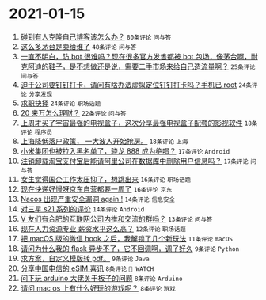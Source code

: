 # 2021-01-15

1. [碰到有人克隆自己博客该怎么办？](https://www.v2ex.com/t/745097) `80条评论` `问与答`
1. [这么多茅台是卖给谁了](https://www.v2ex.com/t/745122) `48条评论` `问与答`
1. [一直不明白，防 bot 很难吗？现在很多官方发售都被 bot 包场，像茅台啊，耐克阿迪的鞋子，是不想做还是说，需要二手市场来给自己造流量啊？](https://www.v2ex.com/t/745125) `25条评论` `问与答`
1. [迫于公司要钉钉打卡，请问有啥办法虚拟定位钉钉打卡吗？手机已 root](https://www.v2ex.com/t/745189) `24条评论` `分享发现`
1. [求职抉择](https://www.v2ex.com/t/745143) `24条评论` `职场话题`
1. [20 来万怎么理财？](https://www.v2ex.com/t/745116) `22条评论` `问与答`
1. [上周才买了宇宙最强的电视盒子，这次分享最强电视盒子配套的影视软件](https://www.v2ex.com/t/745166) `18条评论` `程序员`
1. [上海降低落户政策， 一大波人开始抢房。](https://www.v2ex.com/t/745145) `18条评论` `上海`
1. [小米集团也被拉入黑名单了，骁龙 888 成为绝唱？](https://www.v2ex.com/t/745172) `17条评论` `Android`
1. [注销卸载淘宝支付宝后能请阿里公司在数据库中删除用户信息吗？](https://www.v2ex.com/t/745092) `17条评论` `问与答`
1. [女生觉得国企工作太压抑了，想跳出来](https://www.v2ex.com/t/745156) `16条评论` `职场话题`
1. [现在快递好慢呀京东自营都要一周了](https://www.v2ex.com/t/745124) `16条评论` `京东`
1. [Nacos 出现严重安全漏洞 again !](https://www.v2ex.com/t/745117) `14条评论` `信息安全`
1. [对三星 s21 系列的评价](https://www.v2ex.com/t/745099) `14条评论` `Android`
1. [V 友们有合肥的互联网公司内推和交流的群吗？](https://www.v2ex.com/t/745115) `13条评论` `问与答`
1. [现在人力资源专业 薪资水平这么高？](https://www.v2ex.com/t/745155) `12条评论` `职场话题`
1. [把 macOS 版的微信 hook 之后，我解锁了几个新玩法](https://www.v2ex.com/t/745169) `11条评论` `macOS`
1. [请问为什么我的 flask 异步不了，它不回调啊，调了好久](https://www.v2ex.com/t/745146) `9条评论` `Python`
1. [求方案，自定义模版转 pdf。](https://www.v2ex.com/t/745140) `9条评论` `Java`
1. [分享中国电信的 eSIM 喜讯](https://www.v2ex.com/t/745197) `8条评论` ` WATCH`
1. [问下玩 arduino 大佬关于板子的问题](https://www.v2ex.com/t/745163) `8条评论` `Arduino`
1. [请问 mac os 上有什么好玩的游戏呢？](https://www.v2ex.com/t/745150) `8条评论` `游戏`
